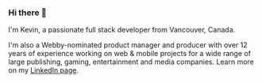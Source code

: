 ### Hi there 👋

I'm Kevin, a passionate full stack developer from Vancouver, Canada.  

I'm also a Webby-nominated product manager and producer with over 12 years of experience working on web & mobile projects for a wide range of large publishing, gaming, entertainment and media companies.  Learn more on my [LinkedIn page](https://www.linkedin.com/in/kevin-ip-pmp/).

<!--
**ipkevin/ipkevin** is a ✨ _special_ ✨ repository because its `README.md` (this file) appears on your GitHub profile.

Here are some ideas to get you started:

- 🔭 I’m currently working on ...
- 🌱 I’m currently learning ...
- 👯 I’m looking to collaborate on ...
- 🤔 I’m looking for help with ...
- 💬 Ask me about ...
- 📫 How to reach me: ...
- 😄 Pronouns: ...
- ⚡ Fun fact: ...
-->

